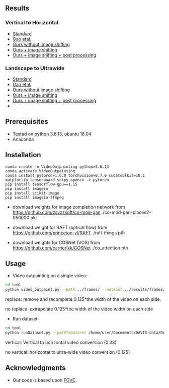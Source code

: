 ## Results

### Vertical to Horizontal
- [Standard](https://tinyurl.com/VtHxStandard)
- [Gao etal.](https://tinyurl.com/VtHxFGVC)
- [Ours without image shifting](https://tinyurl.com/VtHxOurs)
- [Ours + image shifting](https://tinyurl.com/VtHxShift)
- [Ours + image shifting + post processing](https://tinyurl.com/VtHxPost)
    
### Landscape to Ultrawide
- [Standard](https://tinyurl.com/LtUxStandard)
- [Gao etal.](https://tinyurl.com/LtUxFGVC)
- [Ours without image shifting](https://tinyurl.com/LtUxOurs)
- [Ours + image shifting](https://tinyurl.com/LtUxShift)
- [Ours + image shifting + post processing](https://tinyurl.com/LtUxPost)
- 
## Prerequisites
- Tested on python 3.6.13, ubuntu 18.04 
- Anaconda

## Installation 

```
conda create -n VideoOutpainting python=3.6.13
conda activate VideoOutpainting
conda install pytorch=1.6.0 torchvision=0.7.0 cudatoolkit=10.1 matplotlib tensorboard scipy opencv -c pytorch
pip install tensorflow-gpu==1.15
pip install imageio
pip install scikit-image
pip install imageio-ffmpeg
```

- download weights for image completion network from https://github.com/zsyzzsoft/co-mod-gan 
    ./co-mod-gan-places2-050000.pkl

- download weight for RAFT (optical flow) from https://github.com/princeton-vl/RAFT
     ./raft-things.pth

- download weights for COSNet (VOS) from https://github.com/carrierlxk/COSNet
     ./co_attention.pth

## Usage


- Video outpainting on a single video:
```bash
cd tool
python video_outpaint.py --path ../frames/ --outroot ../results/frames/ --Width 0.125 --replace
```
replace: remove and recomplete 0.125*the width of the video on each side.

no replace: extrapolate 0.125*the width of the video width on each side

- Run dataset:
```bash
cd tool
python runDataset.py --pathToDataset /home/user/Documents/DAVIS-data/DAVIS/JPEGImages/480p/ --outroot ../result/ --vertical
```
vertical: Vertical to horizontal video conversion (0.33)

no vertical: horizontal to ultra-wide video conversion (0.125)
## Acknowledgments
- Our code is based upon [FGVC](https://github.com/vt-vl-lab/FGVC/).
